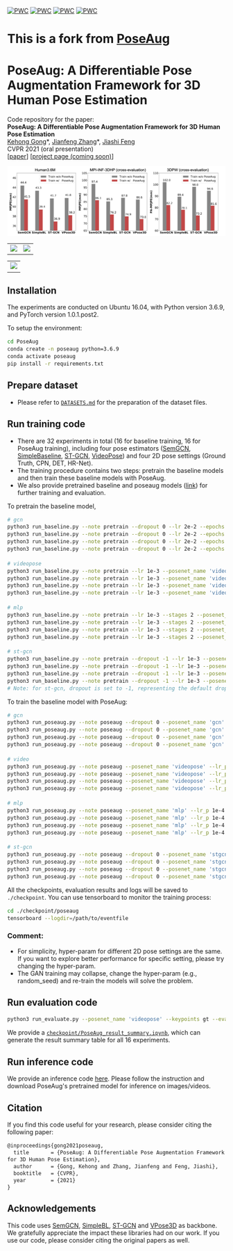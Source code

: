 [![PWC](https://img.shields.io/endpoint.svg?url=https://paperswithcode.com/badge/poseaug-a-differentiable-pose-augmentation/weakly-supervised-3d-human-pose-estimation-on)](https://paperswithcode.com/sota/weakly-supervised-3d-human-pose-estimation-on?p=paper/poseaug-a-differentiable-pose-augmentation)
[![PWC](https://img.shields.io/endpoint.svg?url=https://paperswithcode.com/badge/poseaug-a-differentiable-pose-augmentation/monocular-3d-human-pose-estimation-on-human3)](https://paperswithcode.com/sota/monocular-3d-human-pose-estimation-on-human3?p=poseaug-a-differentiable-pose-augmentation)
[![PWC](https://img.shields.io/endpoint.svg?url=https://paperswithcode.com/badge/poseaug-a-differentiable-pose-augmentation/3d-human-pose-estimation-on-human36m)](https://paperswithcode.com/sota/3d-human-pose-estimation-on-human36m?p=poseaug-a-differentiable-pose-augmentation)
[![PWC](https://img.shields.io/endpoint.svg?url=https://paperswithcode.com/badge/poseaug-a-differentiable-pose-augmentation/3d-human-pose-estimation-on-mpi-inf-3dhp)](https://paperswithcode.com/sota/3d-human-pose-estimation-on-mpi-inf-3dhp?p=poseaug-a-differentiable-pose-augmentation)

# This is a fork from [PoseAug](https://github.com/jfzhang95/PoseAug/tree/f469ce4a6fb3da0b7e5ba21d796c02f61e3e5caf)






# PoseAug: A Differentiable Pose Augmentation Framework for 3D Human Pose Estimation
Code repository for the paper:  
**PoseAug: A Differentiable Pose Augmentation Framework for 3D Human Pose Estimation**  
[Kehong Gong](https://www.ece.nus.edu.sg/lv/index.html)\*, [Jianfeng Zhang](https://jeff95.me/)\*, [Jiashi Feng](https://sites.google.com/site/jshfeng/)  
CVPR 2021 (oral presentation)  
[[paper](https://arxiv.org/pdf/2105.02465.pdf)] [[project page (coming soon)](https://jeff95.me/)]

![alt text](assets/teaser_final.png)

<table style="border:0px">
   <tr>
       <td><img src="assets/demo1.gif" frame=void rules=none></td>
       <td><img src="assets/demo2.gif" frame=void rules=none></td>
   </tr>
</table>

<table style="border:0px">
   <tr>
       <td><img src="assets/sub_outdoors_fencing.gif" frame=void rules=none></td>
   </tr>
</table>


## Installation
The experiments are conducted on Ubuntu 16.04, with Python version 3.6.9, and PyTorch version 1.0.1.post2.

To setup the environment:
```sh
cd PoseAug
conda create -n poseaug python=3.6.9
conda activate poseaug
pip install -r requirements.txt
```

## Prepare dataset
* Please refer to [`DATASETS.md`](./DATASETS.md) for the preparation of the dataset files. 

## Run training code  
* There are 32 experiments in total (16 for baseline training, 16 for PoseAug training), 
including four pose estimators ([SemGCN](https://github.com/garyzhao/SemGCN), [SimpleBaseline](https://github.com/una-dinosauria/3d-pose-baseline), [ST-GCN](https://github.com/vanoracai/Exploiting-Spatial-temporal-Relationships-for-3D-Pose-Estimation-via-Graph-Convolutional-Networks), [VideoPose](https://github.com/facebookresearch/VideoPose3D))
and four 2D pose settings (Ground Truth, CPN, DET, HR-Net).
* The training procedure contains two steps: pretrain the baseline models and then train these baseline models with PoseAug.
* We also provide pretrained baseline and poseaug models ([link](https://drive.google.com/drive/folders/1mLttbyZxsRdN5kw1IRdzZozyfndhV3Wh)) for further training and evaluation.

To pretrain the baseline model, 
```sh
# gcn
python3 run_baseline.py --note pretrain --dropout 0 --lr 2e-2 --epochs 100 --posenet_name 'gcn' --checkpoint './checkpoint/pretrain_baseline' --keypoints gt
python3 run_baseline.py --note pretrain --dropout 0 --lr 2e-2 --epochs 100 --posenet_name 'gcn' --checkpoint './checkpoint/pretrain_baseline' --keypoints cpn_ft_h36m_dbb
python3 run_baseline.py --note pretrain --dropout 0 --lr 2e-2 --epochs 100 --posenet_name 'gcn' --checkpoint './checkpoint/pretrain_baseline' --keypoints detectron_ft_h36m
python3 run_baseline.py --note pretrain --dropout 0 --lr 2e-2 --epochs 100 --posenet_name 'gcn' --checkpoint './checkpoint/pretrain_baseline' --keypoints hr

# videopose
python3 run_baseline.py --note pretrain --lr 1e-3 --posenet_name 'videopose' --checkpoint './checkpoint/pretrain_baseline' --keypoints gt
python3 run_baseline.py --note pretrain --lr 1e-3 --posenet_name 'videopose' --checkpoint './checkpoint/pretrain_baseline' --keypoints cpn_ft_h36m_dbb
python3 run_baseline.py --note pretrain --lr 1e-3 --posenet_name 'videopose' --checkpoint './checkpoint/pretrain_baseline' --keypoints detectron_ft_h36m
python3 run_baseline.py --note pretrain --lr 1e-3 --posenet_name 'videopose' --checkpoint './checkpoint/pretrain_baseline' --keypoints hr

# mlp
python3 run_baseline.py --note pretrain --lr 1e-3 --stages 2 --posenet_name 'mlp' --checkpoint './checkpoint/pretrain_baseline' --keypoints gt
python3 run_baseline.py --note pretrain --lr 1e-3 --stages 2 --posenet_name 'mlp' --checkpoint './checkpoint/pretrain_baseline' --keypoints cpn_ft_h36m_dbb
python3 run_baseline.py --note pretrain --lr 1e-3 --stages 2 --posenet_name 'mlp' --checkpoint './checkpoint/pretrain_baseline' --keypoints detectron_ft_h36m
python3 run_baseline.py --note pretrain --lr 1e-3 --stages 2 --posenet_name 'mlp' --checkpoint './checkpoint/pretrain_baseline' --keypoints hr

# st-gcn
python3 run_baseline.py --note pretrain --dropout -1 --lr 1e-3 --posenet_name 'stgcn' --checkpoint './checkpoint/pretrain_baseline' --keypoints gt
python3 run_baseline.py --note pretrain --dropout -1 --lr 1e-3 --posenet_name 'stgcn' --checkpoint './checkpoint/pretrain_baseline' --keypoints cpn_ft_h36m_dbb
python3 run_baseline.py --note pretrain --dropout -1 --lr 1e-3 --posenet_name 'stgcn' --checkpoint './checkpoint/pretrain_baseline' --keypoints detectron_ft_h36m
python3 run_baseline.py --note pretrain --dropout -1 --lr 1e-3 --posenet_name 'stgcn' --checkpoint './checkpoint/pretrain_baseline' --keypoints hr
# Note: for st-gcn, dropout is set to -1, representing the default dropout setting used in the original code (different layers using different dropout values).

```
To train the baseline model with PoseAug:
```sh
# gcn
python3 run_poseaug.py --note poseaug --dropout 0 --posenet_name 'gcn' --lr_p 1e-3 --checkpoint './checkpoint/poseaug' --keypoints gt
python3 run_poseaug.py --note poseaug --dropout 0 --posenet_name 'gcn' --lr_p 1e-3 --checkpoint './checkpoint/poseaug' --keypoints cpn_ft_h36m_dbb
python3 run_poseaug.py --note poseaug --dropout 0 --posenet_name 'gcn' --lr_p 1e-3 --checkpoint './checkpoint/poseaug' --keypoints detectron_ft_h36m
python3 run_poseaug.py --note poseaug --dropout 0 --posenet_name 'gcn' --lr_p 1e-3 --checkpoint './checkpoint/poseaug' --keypoints hr

# video
python3 run_poseaug.py --note poseaug --posenet_name 'videopose' --lr_p 1e-4 --checkpoint './checkpoint/poseaug' --keypoints gt
python3 run_poseaug.py --note poseaug --posenet_name 'videopose' --lr_p 1e-4 --checkpoint './checkpoint/poseaug' --keypoints cpn_ft_h36m_dbb
python3 run_poseaug.py --note poseaug --posenet_name 'videopose' --lr_p 1e-4 --checkpoint './checkpoint/poseaug' --keypoints detectron_ft_h36m
python3 run_poseaug.py --note poseaug --posenet_name 'videopose' --lr_p 1e-4 --checkpoint './checkpoint/poseaug' --keypoints hr

# mlp
python3 run_poseaug.py --note poseaug --posenet_name 'mlp' --lr_p 1e-4 --stages 2 --checkpoint './checkpoint/poseaug' --keypoints gt
python3 run_poseaug.py --note poseaug --posenet_name 'mlp' --lr_p 1e-4 --stages 2 --checkpoint './checkpoint/poseaug' --keypoints cpn_ft_h36m_dbb
python3 run_poseaug.py --note poseaug --posenet_name 'mlp' --lr_p 1e-4 --stages 2 --checkpoint './checkpoint/poseaug' --keypoints detectron_ft_h36m
python3 run_poseaug.py --note poseaug --posenet_name 'mlp' --lr_p 1e-4 --stages 2 --checkpoint './checkpoint/poseaug' --keypoints hr

# st-gcn
python3 run_poseaug.py --note poseaug --dropout 0 --posenet_name 'stgcn' --lr_p 1e-4 --checkpoint './checkpoint/poseaug' --keypoints gt
python3 run_poseaug.py --note poseaug --dropout 0 --posenet_name 'stgcn' --lr_p 1e-4 --checkpoint './checkpoint/poseaug' --keypoints cpn_ft_h36m_dbb
python3 run_poseaug.py --note poseaug --dropout 0 --posenet_name 'stgcn' --lr_p 1e-4 --checkpoint './checkpoint/poseaug' --keypoints detectron_ft_h36m
python3 run_poseaug.py --note poseaug --dropout 0 --posenet_name 'stgcn' --lr_p 1e-4 --checkpoint './checkpoint/poseaug' --keypoints hr

```
All the checkpoints, evaluation results and logs will be saved to `./checkpoint`. You can use tensorboard to monitor the training process:
```sh
cd ./checkpoint/poseaug
tensorboard --logdir=/path/to/eventfile
```

### Comment:
* For simplicity, hyper-param for different 2D pose settings are the same. If you want to explore better performance for specific setting, please try changing the hyper-param. 
* The GAN training may collapse, change the hyper-param (e.g., random_seed) and re-train the models will solve the problem.


## Run evaluation code
```sh
python3 run_evaluate.py --posenet_name 'videopose' --keypoints gt --evaluate '/path/to/checkpoint'
```
We provide a [`checkpoint/PoseAug_result_summary.ipynb`](./checkpoint/PoseAug_result_summary.ipynb), which can generate the result summary table for all 16 experiments.

## Run inference code
We provide an inference code [here](https://github.com/Garfield-kh/PoseTriplet/tree/main/estimator_inference). Please follow the instruction and download PoseAug's pretrained model for inference on images/videos.

## Citation
If you  find this code useful for your research, please consider citing the following paper:

    @inproceedings{gong2021poseaug,
      title       = {PoseAug: A Differentiable Pose Augmentation Framework for 3D Human Pose Estimation},
      author      = {Gong, Kehong and Zhang, Jianfeng and Feng, Jiashi},
      booktitle   = {CVPR},
      year        = {2021}
    }

## Acknowledgements
This code uses [SemGCN](https://github.com/garyzhao/SemGCN), [SimpleBL](https://github.com/una-dinosauria/3d-pose-baseline), [ST-GCN](https://github.com/vanoracai/Exploiting-Spatial-temporal-Relationships-for-3D-Pose-Estimation-via-Graph-Convolutional-Networks) and [VPose3D](https://github.com/facebookresearch/VideoPose3D) as backbone. We gratefully appreciate the impact these libraries had on our work. If you use our code, please consider citing the original papers as well.
